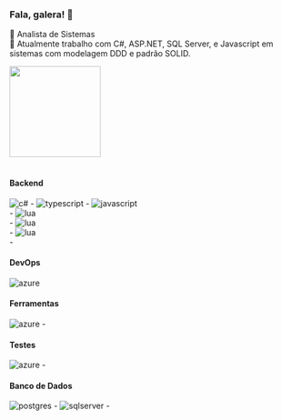 ### Fala, galera! 👋
<!--
**rodrigozoran/rodrigozoran** is a ✨ _special_ ✨ repository because its `README.md` (this file) appears on your GitHub profile.
-->

🌱 Analista de Sistemas <br/>
🚀 Atualmente trabalho com C#, ASP.NET, SQL Server, e Javascript em sistemas com modelagem DDD e padrão SOLID.


<div>
   <img height="160em" src="https://github-readme-stats.vercel.app/api/top-langs/?username=rodrigozoran&layout=compact"/>
</div><br>

<div>
      <h4>Backend</h4>
      <img src="https://img.shields.io/badge/c%23-%23239120.svg?style=for-the-badge&logo=csharp&logoColor=white)" alt="c#" /> - 
      <img src="https://img.shields.io/badge/TypeScript-007ACC?style=for-the-badge&logo=typescript&logoColor=white" alt="typescript" /> - 
      <img src="https://img.shields.io/badge/JavaScript-323330?style=for-the-badge&logo=javascript&logoColor=F7DF1E" alt="javascript" /><br/> - 
      <img src="https://img.shields.io/badge/lua-%232C2D72.svg?style=for-the-badge&logo=lua&logoColor=white" alt="lua" /><br/> - 
      <img src="https://img.shields.io/badge/lua-%232C2D72.svg?style=for-the-badge&logo=lua&logoColor=white" alt="lua" /><br/> - 
      <img src="https://img.shields.io/badge/lua-%232C2D72.svg?style=for-the-badge&logo=lua&logoColor=white" alt="lua" /><br/> - 
      <h4>DevOps</h4>
      <img src="https://img.shields.io/badge/azure-%230072C6.svg?style=for-the-badge&logo=microsoftazure&logoColor=white" alt="azure" />
      <h4>Ferramentas</h4>
      <img src="https://img.shields.io/badge/docker-%230db7ed.svg?style=for-the-badge&logo=docker&logoColor=white" alt="azure" /> - <br/>
      <h4>Testes</h4>
      <img src="https://img.shields.io/badge/-cypress-%23E5E5E5?style=for-the-badge&logo=cypress&logoColor=058a5e" alt="azure" /> - <br/>
      <h4>Banco de Dados</h4>
      <img src="https://img.shields.io/badge/postgres-%23316192.svg?style=for-the-badge&logo=postgresql&logoColor=white" alt="postgres" /> - 
      <img src="https://img.shields.io/badge/Microsoft%20SQL%20Server-CC2927?style=for-the-badge&logo=microsoft%20sql%20server&logoColor=white" alt="sqlserver" /> -     
</div>

